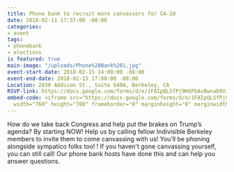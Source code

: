 ```yaml
---
title: Phone bank to recruit more canvassers for CA-10
date: 2018-02-11 17:37:00 -08:00
categories:
- event
tags:
- phonebank
- elections
is featured: true
main-image: "/uploads/Phone%20Bank%201.jpg"
event-start-date: 2018-02-15 14:00:00 -08:00
event-end-date: 2018-02-15 17:00:00 -08:00
Location: 2030 Addison St., Suite 640A, Berkeley, CA
RSVP-link: https://docs.google.com/forms/d/e/1FAIpQLSfPj9HGPbAvBwnaD0VJrpGF8IoaRVAJfLml39o_4yWYmOC-Tw/viewform
embed-code: <iframe src="https://docs.google.com/forms/d/e/1FAIpQLSfPj9HGPbAvBwnaD0VJrpGF8IoaRVAJfLml39o_4yWYmOC-Tw/viewform?embedded=true"
  width="760" height="700" frameborder="0" marginheight="0" marginwidth="0">Loading...</iframe>
---
```


How do we take back Congress and help put the brakes on Trump’s agenda?  By starting NOW! Help us by calling fellow Indivisible Berkeley members to invite them to come canvassing with us! You’ll be phoning alongside sympatico folks too! ! If you haven't gone canvassing yourself, you can still call!  Our phone bank hosts have done this and can help you answer questions.